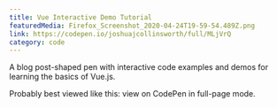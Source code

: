 ```yaml
---
title: Vue Interactive Demo Tutorial
featuredMedia: Firefox_Screenshot_2020-04-24T19-59-54.489Z.png
link: https://codepen.io/joshuajcollinsworth/full/MLjVrQ
category: code
---
```


A blog post-shaped pen with interactive code examples and demos for learning the basics of Vue.js.

Probably best viewed like this: view on CodePen in full-page mode.
